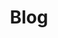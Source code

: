 ---
layout: tag-list
type: tag
title: Blog
slug: blog
category: homelabs socalerts
sidebar: true
description: >
   Posts about homelabs and soc alerts.
---